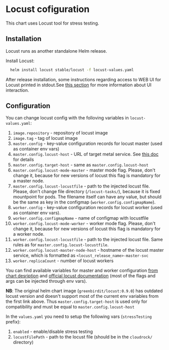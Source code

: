 # Locust cofiguration

This chart uses Locust tool for stress testing.

## Installation

Locust runs as another standalone Helm release.

Install Locust:

```bash
  helm install locust stable/locust -f locust-values.yaml
```

After release installation, some instructions regarding access to WEB UI
for Locust printed in stdout.See [this section](https://docs.locust.io/en/stable/quickstart.html#locust-s-web-interface)
for more information about UI interaction.

## Configuration

You can change locust config with the folloving variables in `locust-values.yaml`:

1. `image.repository` - repository of locust image
2. `image.tag` - tag of locust image
3. `master.config` - key-value configuration records
    for locust master (used as container env vars)
4. `master.config.locust-host` - URL of target metal service.
    See [this doc](service-endpoint.md) for details
5. `master.config.target-host` - same as `master.config.locust-host`
6. `master.config.locust-mode-master` - master mode flag. Please, don't change it,
    because for new versions of locust this flag is mandatory for a master node.
7. `master.config.locust-locustfile` - path to the injected locust file.
    Please, don't change file directory (`/locust-tasks/`),
    because it is fixed mountpoint for pods.
    The filename itself can have any value,
     but should be the same as key in the configmap (`worker.config.configmapName`).
8. `worker.config` - key-value configuration records
    for locust worker (used as container env vars).
9. `worker.config.configmapName` - name of configmap with locustfile
10. `worker.config.locust-mode-worker` - worker mode flag.
     Please, don't change it, because for new versions of locust
     this flag is mandatory for a worker node.
11. `worker.config.locust-locustfile` - path to the injected locust file.
     Same rules as for `master.config.locust-locustfile`.
12. `worker.config.locust-master-node-host` - hostname of the locust master service,
     which is formatted as `<locust_release_name>-master-svc`
13. `worker.replicaCount` - number of locust workers

You can find available variables for master and worker configuration
[from chart desription](https://github.com/helm/charts/tree/master/stable/locust#installing-the-chart)
and
[official locust documentation](https://docs.locust.io/en/stable/configuration.html#all-available-configuration-options)
(most of the flags and args can be injected through env vars).

**NB**: The original helm chart image (`greenbirdit/locust:0.9.0`)
has outdated locust version and doesn't support most of
the current env variables from the first link above.
Thus `master.config.target-host` is used only for compatibility
and must be equal to `master.config.locust-host`

In the `values.yaml` you need to setup the following vars (`stressTesting` prefix):

1. `enabled` - enable/disable stress testing
2. `locustFilePath` - path to the locust file (should be in the `cloudrock/` directory)
